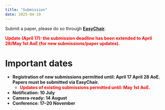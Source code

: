 ```yaml
---
title: "Submission"
date: 2025-04-19
---
```


Submit a paper, please do so through [**EasyChair**](https://easychair.org/account2/signin_timeout?l=3938264701208488730).

**<span style="color: red">Update (April 17): the submission deadline has been extended to April 28/May 1st AoE (for new submissions/paper updates).</span>**


# Important dates

- **Registration of new submissions permitted until: April 17 April 28 AoE. Papers must be submitted via EasyChair.**
    - **<span style="color: red">Updates of existing submissions permitted until: May 1st AoE.</span>**
- **Notification: 10 July**
- **Camera-ready: 14 August**
- **Conference: 17–20 November**

